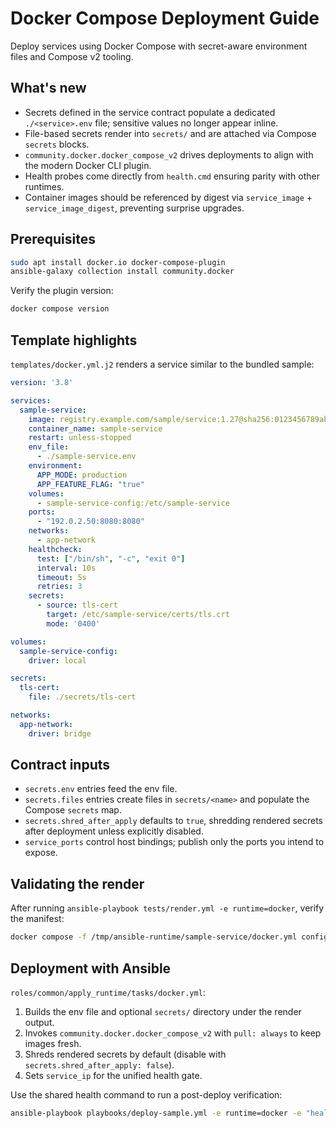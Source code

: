 # Docker Compose Deployment Guide

Deploy services using Docker Compose with secret-aware environment files and Compose v2 tooling.

## What's new

- Secrets defined in the service contract populate a dedicated `./<service>.env` file; sensitive values no longer appear inline.
- File-based secrets render into `secrets/` and are attached via Compose `secrets` blocks.
- `community.docker.docker_compose_v2` drives deployments to align with the modern Docker CLI plugin.
- Health probes come directly from `health.cmd` ensuring parity with other runtimes.
- Container images should be referenced by digest via `service_image` + `service_image_digest`, preventing surprise upgrades.

## Prerequisites

```bash
sudo apt install docker.io docker-compose-plugin
ansible-galaxy collection install community.docker
```

Verify the plugin version:

```bash
docker compose version
```

## Template highlights

`templates/docker.yml.j2` renders a service similar to the bundled sample:

```yaml
version: '3.8'

services:
  sample-service:
    image: registry.example.com/sample/service:1.27@sha256:0123456789abcdef0123456789abcdef0123456789abcdef0123456789abcdef
    container_name: sample-service
    restart: unless-stopped
    env_file:
      - ./sample-service.env
    environment:
      APP_MODE: production
      APP_FEATURE_FLAG: "true"
    volumes:
      - sample-service-config:/etc/sample-service
    ports:
      - "192.0.2.50:8080:8080"
    networks:
      - app-network
    healthcheck:
      test: ["/bin/sh", "-c", "exit 0"]
      interval: 10s
      timeout: 5s
      retries: 3
    secrets:
      - source: tls-cert
        target: /etc/sample-service/certs/tls.crt
        mode: '0400'

volumes:
  sample-service-config:
    driver: local

secrets:
  tls-cert:
    file: ./secrets/tls-cert

networks:
  app-network:
    driver: bridge
```

## Contract inputs

- `secrets.env` entries feed the env file.
- `secrets.files` entries create files in `secrets/<name>` and populate the Compose `secrets` map.
- `secrets.shred_after_apply` defaults to `true`, shredding rendered secrets after deployment unless explicitly disabled.
- `service_ports` control host bindings; publish only the ports you intend to expose.

## Validating the render

After running `ansible-playbook tests/render.yml -e runtime=docker`, verify the manifest:

```bash
docker compose -f /tmp/ansible-runtime/sample-service/docker.yml config
```

## Deployment with Ansible

`roles/common/apply_runtime/tasks/docker.yml`:

1. Builds the env file and optional `secrets/` directory under the render output.
2. Invokes `community.docker.docker_compose_v2` with `pull: always` to keep images fresh.
3. Shreds rendered secrets by default (disable with `secrets.shred_after_apply: false`).
4. Sets `service_ip` for the unified health gate.

Use the shared health command to run a post-deploy verification:

```bash
ansible-playbook playbooks/deploy-sample.yml -e runtime=docker -e "health.cmd=['/bin/sh','-c','exit 0']"
```
